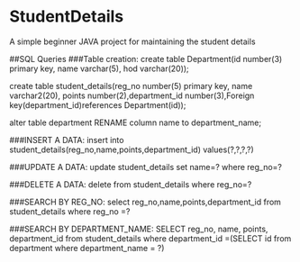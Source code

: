 # StudentDetails
A simple beginner JAVA project for maintaining the student details

##SQL Queries
###Table creation:
create table Department(id number(3) primary key, name varchar(5), hod varchar(20));

create table student_details(reg_no number(5) primary key, name varchar2(20), points number(2),department_id number(3),Foreign key(department_id)references Department(id));

alter table department RENAME column name to department_name;

###INSERT A DATA:
insert into student_details(reg_no,name,points,department_id) values(?,?,?,?)

###UPDATE A DATA:
update student_details set name=? where reg_no=?

###DELETE A DATA:
delete from student_details where reg_no=?

###SEARCH BY REG_NO:
select reg_no,name,points,department_id from student_details  where reg_no =?

###SEARCH BY DEPARTMENT_NAME:
SELECT  reg_no, name, points, department_id from student_details where department_id =(SELECT id from department where department_name = ?)
